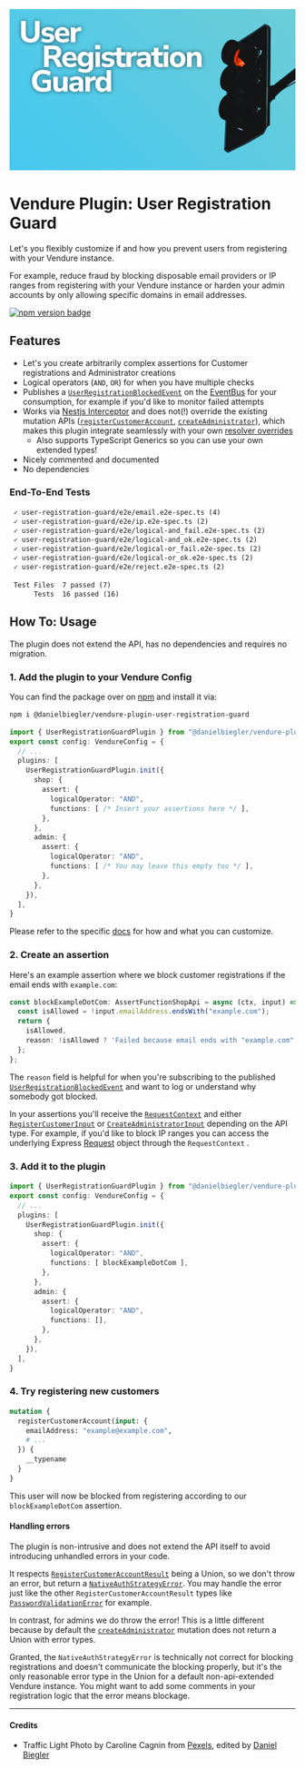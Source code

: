 ![Banner Image](https://raw.githubusercontent.com/DanielBiegler/bieglers-vendure-plugins/master/packages/user-registration-guard/assets/thumbnail_16x9.png)

# Vendure Plugin: User Registration Guard

Let's you flexibly customize if and how you prevent users from registering with your Vendure instance.

For example, reduce fraud by blocking disposable email providers or IP ranges from registering with your Vendure instance or harden your admin accounts by only allowing specific domains in email addresses.

<a href="https://www.npmjs.com/package/@danielbiegler/vendure-plugin-user-registration-guard" target="_blank">
  <img src="https://badge.fury.io/js/@danielbiegler%2Fvendure-plugin-user-registration-guard.svg" alt="npm version badge" height="18">
</a>

## Features

- Let's you create arbitrarily complex assertions for Customer registrations and Administrator creations
- Logical operators (`AND`, `OR`) for when you have multiple checks
- Publishes a [`UserRegistrationBlockedEvent`](./src/events/user-registration-blocked.event.ts) on the [EventBus](https://docs.vendure.io/guides/developer-guide/events/) for your consumption, for example if you'd like to monitor failed attempts
- Works via [Nestjs Interceptor](https://docs.nestjs.com/interceptors) and does not(!) override the existing mutation APIs ([`registerCustomerAccount`](https://docs.vendure.io/reference/graphql-api/shop/mutations#registercustomeraccount), [`createAdministrator`](https://docs.vendure.io/reference/graphql-api/admin/mutations#createadministrator)), which makes this plugin integrate seamlessly with your own [resolver overrides](https://docs.vendure.io/guides/developer-guide/extend-graphql-api/#override-built-in-resolvers)
  - Also supports TypeScript Generics so you can use your own extended types!
- Nicely commented and documented
- No dependencies

### End-To-End Tests

```
 ✓ user-registration-guard/e2e/email.e2e-spec.ts (4)
 ✓ user-registration-guard/e2e/ip.e2e-spec.ts (2)
 ✓ user-registration-guard/e2e/logical-and_fail.e2e-spec.ts (2)
 ✓ user-registration-guard/e2e/logical-and_ok.e2e-spec.ts (2)
 ✓ user-registration-guard/e2e/logical-or_fail.e2e-spec.ts (2)
 ✓ user-registration-guard/e2e/logical-or_ok.e2e-spec.ts (2)
 ✓ user-registration-guard/e2e/reject.e2e-spec.ts (2)

 Test Files  7 passed (7)
      Tests  16 passed (16)
```

## How To: Usage

The plugin does not extend the API, has no dependencies and requires no migration.

### 1. Add the plugin to your Vendure Config

You can find the package over on [npm](https://www.npmjs.com/package/@danielbiegler/vendure-plugin-user-registration-guard) and install it via:

```bash
npm i @danielbiegler/vendure-plugin-user-registration-guard
```

```ts
import { UserRegistrationGuardPlugin } from "@danielbiegler/vendure-plugin-user-registration-guard";
export const config: VendureConfig = {
  // ...
  plugins: [
    UserRegistrationGuardPlugin.init({
      shop: {
        assert: {
          logicalOperator: "AND",
          functions: [ /* Insert your assertions here */ ],
        },
      },
      admin: {
        assert: {
          logicalOperator: "AND",
          functions: [ /* You may leave this empty too */ ],
        },
      },
    }),
  ],
}
```

Please refer to the specific [docs](./src/types.ts) for how and what you can customize.

### 2. Create an assertion

Here's an example assertion where we block customer registrations if the email ends with `example.com`:

```ts
const blockExampleDotCom: AssertFunctionShopApi = async (ctx, input) => {
  const isAllowed = !input.emailAddress.endsWith("example.com");
  return {
    isAllowed,
    reason: !isAllowed ? 'Failed because email ends with "example.com"' : undefined,
  };
};
```

The `reason` field is helpful for when you're subscribing to the published [`UserRegistrationBlockedEvent`](./src/events/user-registration-blocked.event.ts) and want to log or understand why somebody got blocked.

In your assertions you'll receive the [`RequestContext`](https://docs.vendure.io/reference/typescript-api/request/request-context) and either [`RegisterCustomerInput`](https://docs.vendure.io/reference/graphql-api/shop/input-types#registercustomerinput) or [`CreateAdministratorInput`](https://docs.vendure.io/reference/graphql-api/admin/input-types#createadministratorinput) depending on the API type. For example, if you'd like to block IP ranges you can access the underlying Express [Request](https://docs.vendure.io/reference/typescript-api/request/request-context#req) object through the `RequestContext` .

### 3. Add it to the plugin

```ts
import { UserRegistrationGuardPlugin } from "@danielbiegler/vendure-plugin-user-registration-guard";
export const config: VendureConfig = {
  // ...
  plugins: [
    UserRegistrationGuardPlugin.init({
      shop: {
        assert: {
          logicalOperator: "AND",
          functions: [ blockExampleDotCom ],
        },
      },
      admin: {
        assert: {
          logicalOperator: "AND",
          functions: [],
        },
      },
    }),
  ],
}
```

### 4. Try registering new customers

```graphql
mutation {
  registerCustomerAccount(input: {
    emailAddress: "example@example.com",
    # ...
  }) {
    __typename
  }
}
```

This user will now be blocked from registering according to our `blockExampleDotCom` assertion.

#### Handling errors

The plugin is non-intrusive and does not extend the API itself to avoid introducing unhandled errors in your code.

It respects [`RegisterCustomerAccountResult`](https://docs.vendure.io/reference/graphql-api/shop/object-types#registercustomeraccountresult) being a Union, so we don't throw an error, but return a [`NativeAuthStrategyError`](https://docs.vendure.io/reference/graphql-api/shop/object-types#nativeauthstrategyerror). You may handle the error just like the other `RegisterCustomerAccountResult` types like [`PasswordValidationError`](https://docs.vendure.io/reference/graphql-api/shop/object-types#passwordvalidationerror) for example.

In contrast, for admins we do throw the error! This is a little different because by default the [`createAdministrator`](https://docs.vendure.io/reference/graphql-api/admin/mutations#createadministrator) mutation does not return a Union with error types.

Granted, the `NativeAuthStrategyError` is technically not correct for blocking registrations and doesn't communicate the blocking properly, but it's the only reasonable error type in the Union for a default non-api-extended Vendure instance. You might want to add some comments in your registration logic that the error means blockage.

---

#### Credits

- Traffic Light Photo by Caroline Cagnin from [Pexels](https://www.pexels.com/photo/white-building-with-fire-escape-stairs-1786758/), edited by [Daniel Biegler](https://www.danielbiegler.de/)
